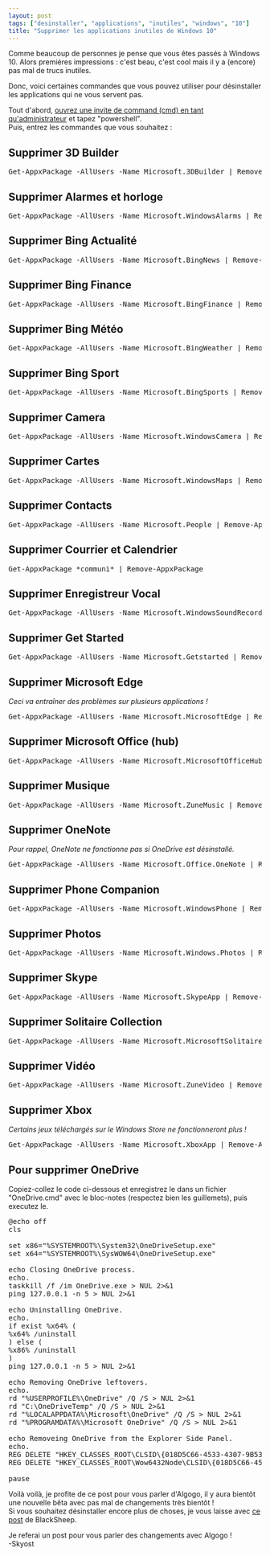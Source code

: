 ```yaml
---
layout: post
tags: ["desinstaller", "applications", "inutiles", "windows", "10"]
title: "Supprimer les applications inutiles de Windows 10"
---
```


Comme beaucoup de personnes je pense que vous êtes passés à Windows 10. Alors premières impressions : c'est beau, c'est cool mais il y a (encore) pas mal de trucs inutiles.

Donc, voici certaines commandes que vous pouvez utiliser pour désinstaller les applications qui ne vous servent pas.

Tout d'abord, [ouvrez une invite de command (cmd) en tant qu'administrateur](http://i.imgur.com/b7jdIkQ.png) et tapez "powershell".
<br />Puis, entrez les commandes que vous souhaitez :

## Supprimer 3D Builder
<pre>Get-AppxPackage -AllUsers -Name Microsoft.3DBuilder | Remove-AppxPackage</pre>

## Supprimer Alarmes et horloge
<pre>Get-AppxPackage -AllUsers -Name Microsoft.WindowsAlarms | Remove-AppxPackage</pre>

## Supprimer Bing Actualité
<pre>Get-AppxPackage -AllUsers -Name Microsoft.BingNews | Remove-AppxPackage</pre>

## Supprimer Bing Finance
<pre>Get-AppxPackage -AllUsers -Name Microsoft.BingFinance | Remove-AppxPackage</pre>

## Supprimer Bing Météo
<pre>Get-AppxPackage -AllUsers -Name Microsoft.BingWeather | Remove-AppxPackage</pre>

## Supprimer Bing Sport
<pre>Get-AppxPackage -AllUsers -Name Microsoft.BingSports | Remove-AppxPackage</pre>

## Supprimer Camera
<pre>Get-AppxPackage -AllUsers -Name Microsoft.WindowsCamera | Remove-AppxPackage</pre>

## Supprimer Cartes
<pre>Get-AppxPackage -AllUsers -Name Microsoft.WindowsMaps | Remove-AppxPackage</pre>

## Supprimer Contacts
<pre>Get-AppxPackage -AllUsers -Name Microsoft.People | Remove-AppxPackage</pre>

## Supprimer Courrier et Calendrier
<pre>Get-AppxPackage *communi* | Remove-AppxPackage</pre>

## Supprimer Enregistreur Vocal
<pre>Get-AppxPackage -AllUsers -Name Microsoft.WindowsSoundRecorder | Remove-AppxPackage</pre>

## Supprimer Get Started
<pre>Get-AppxPackage -AllUsers -Name Microsoft.Getstarted | Remove-AppxPackage</pre>

## Supprimer Microsoft Edge
*Ceci va entraîner des problèmes sur plusieurs applications !*
<pre>Get-AppxPackage -AllUsers -Name Microsoft.MicrosoftEdge | Remove-AppxPackage</pre>

## Supprimer Microsoft Office (hub)
<pre>Get-AppxPackage -AllUsers -Name Microsoft.MicrosoftOfficeHub | Remove-AppxPackage</pre>

## Supprimer Musique
<pre>Get-AppxPackage -AllUsers -Name Microsoft.ZuneMusic | Remove-AppxPackage</pre>

## Supprimer OneNote
*Pour rappel, OneNote ne fonctionne pas si OneDrive est désinstallé.*
<pre>Get-AppxPackage -AllUsers -Name Microsoft.Office.OneNote | Remove-AppxPackage</pre>

## Supprimer Phone Companion
<pre>Get-AppxPackage -AllUsers -Name Microsoft.WindowsPhone | Remove-AppxPackage</pre>

## Supprimer Photos
<pre>Get-AppxPackage -AllUsers -Name Microsoft.Windows.Photos | Remove-AppxPackage</pre>

## Supprimer Skype
<pre>Get-AppxPackage -AllUsers -Name Microsoft.SkypeApp | Remove-AppxPackage</pre>

## Supprimer Solitaire Collection
<pre>Get-AppxPackage -AllUsers -Name Microsoft.MicrosoftSolitaireCollection | Remove-AppxPackage</pre>

## Supprimer Vidéo
<pre>Get-AppxPackage -AllUsers -Name Microsoft.ZuneVideo | Remove-AppxPackage</pre>

## Supprimer Xbox
*Certains jeux téléchargés sur le Windows Store ne fonctionneront plus !*
<pre>Get-AppxPackage -AllUsers -Name Microsoft.XboxApp | Remove-AppxPackage</pre>

## Pour supprimer OneDrive
Copiez-collez le code ci-dessous et enregistrez le dans un fichier "OneDrive.cmd" avec le bloc-notes (respectez bien les guillemets), puis executez le.
<pre>@echo off
cls

set x86="%SYSTEMROOT%\System32\OneDriveSetup.exe"
set x64="%SYSTEMROOT%\SysWOW64\OneDriveSetup.exe"

echo Closing OneDrive process.
echo.
taskkill /f /im OneDrive.exe > NUL 2>&1
ping 127.0.0.1 -n 5 > NUL 2>&1

echo Uninstalling OneDrive.
echo.
if exist %x64% (
%x64% /uninstall
) else (
%x86% /uninstall
)
ping 127.0.0.1 -n 5 > NUL 2>&1

echo Removing OneDrive leftovers.
echo.
rd "%USERPROFILE%\OneDrive" /Q /S > NUL 2>&1
rd "C:\OneDriveTemp" /Q /S > NUL 2>&1
rd "%LOCALAPPDATA%\Microsoft\OneDrive" /Q /S > NUL 2>&1
rd "%PROGRAMDATA%\Microsoft OneDrive" /Q /S > NUL 2>&1 

echo Removeing OneDrive from the Explorer Side Panel.
echo.
REG DELETE "HKEY_CLASSES_ROOT\CLSID\{018D5C66-4533-4307-9B53-224DE2ED1FE6}" /f > NUL 2>&1
REG DELETE "HKEY_CLASSES_ROOT\Wow6432Node\CLSID\{018D5C66-4533-4307-9B53-224DE2ED1FE6}" /f > NUL 2>&1

pause</pre>

Voilà voilà, je profite de ce post pour vous parler d'Algogo, il y aura bientôt une nouvelle bêta avec pas mal de changements très bientôt !
<br />Si vous souhaitez désinstaller encore plus de choses, je vous laisse avec [ce post](http://secondclock.net/?p=28) de BlackSheep.

Je referai un post pour vous parler des changements avec Algogo !<br />
-Skyost